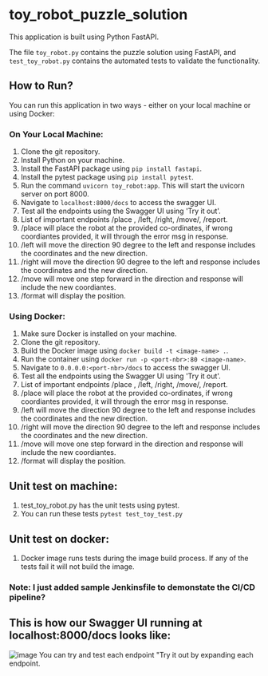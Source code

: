 # toy_robot_puzzle_solution

This application is built using Python FastAPI.

The file `toy_robot.py` contains the puzzle solution using FastAPI, and `test_toy_robot.py` contains the automated tests to validate the functionality.

## How to Run?

You can run this application in two ways - either on your local machine or using Docker:

### On Your Local Machine:

1. Clone the git repository.
2. Install Python on your machine.
3. Install the FastAPI package using `pip install fastapi`.
4. Install the pytest package using `pip install pytest`.
5. Run the command `uvicorn toy_robot:app`. This will start the uvicorn server on port 8000.
6. Navigate to `localhost:8000/docs` to access the swagger UI.
7. Test all the endpoints using the Swagger UI using 'Try it out'.
8. List of important endpoints /place , /left, /right, /move/, /report.
9. /place will place the robot at the provided co-ordinates, if wrong coordiantes provided, it will through the error msg in response.
10. /left will move the direction 90 degree to the left and response includes the coordinates and the new direction.
11. /right will move the direction 90 degree to the left and response includes the coordinates and the new direction.
12. /move will move one step forward in the direction and response will include the new coordiantes.
13. /format will display the position.

### Using Docker:

1. Make sure Docker is installed on your machine.
2. Clone the git repository.
3. Build the Docker image using `docker build -t <image-name> .`.
4. Run the container using `docker run -p <port-nbr>:80 <image-name>`.
5. Navigate to `0.0.0.0:<port-nbr>/docs` to access the swagger UI.
6. Test all the endpoints using the Swagger UI using 'Try it out'.
8. List of important endpoints /place , /left, /right, /move/, /report.
9. /place will place the robot at the provided co-ordinates, if wrong coordiantes provided, it will through the error msg in response.
10. /left will move the direction 90 degree to the left and response includes the coordinates and the new direction.
11. /right will move the direction 90 degree to the left and response includes the coordinates and the new direction.
12. /move will move one step forward in the direction and response will include the new coordiantes.
13. /format will display the position.

## Unit test on machine:

1. test_toy_robot.py has the unit tests using pytest.
2. You can run these tests `pytest test_toy_test.py`

## Unit test on docker:

1. Docker image runs tests during the image build process. If any of the tests fail it will not build the image.

### Note: I just added sample Jenkinsfile to demonstate the CI/CD pipeline?

## This is how our Swagger UI running at localhost:8000/docs looks like:

![image](https://github.com/tanvisharma1325/toy_robot_puzzle_solution/assets/173178419/4b1daf38-e3d4-4707-ba36-2a1c4f764e7e)
You can try and test each endpoint "Try it out by expanding each endpoint.

